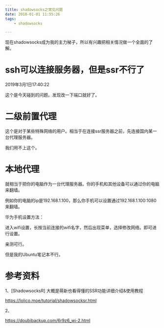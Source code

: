 ```yaml
---
title: shadowsocks之常见问题
date: 2018-01-01 11:55:26
tags:
	- shadowsocks

---
```




现在shadowsocks成为我的主力梯子，所以有兴趣把相关情况做一个全面的了解。



# ssh可以连接服务器，但是ssr不行了

2019年3月1日17:40:22

这个是今天碰到的问题。发现改一下端口就好了。



# 二级前置代理

这个是对于某些特殊网络的用户。相当于在连接ssr服务器之前，先连接国内某一台代理服务器。

我们用不上这个。

# 本地代理

就相当于把你的电脑作为一台代理服务器。你的手机和其他设备可以通过你的电脑来翻墙。

例如你的电脑的ip是192.168.1.100，那么你手机可以设置通过192.168.1.100:1080来翻墙。

华为手机设置方法：

进入wifi设置，长按当前连接的wifi名字，然后出现菜单，选择修改网络。即可进行设置。

亲测可行。

但是我的Ubuntu笔记本不行。



# 参考资料

1、[ShadowsocksR] 大概是萌新也看得懂的SSR功能详细介绍&使用教程

https://lolico.moe/tutorial/shadowsocksr.html

2、

https://doubibackup.com/6r9z6_wi-2.html